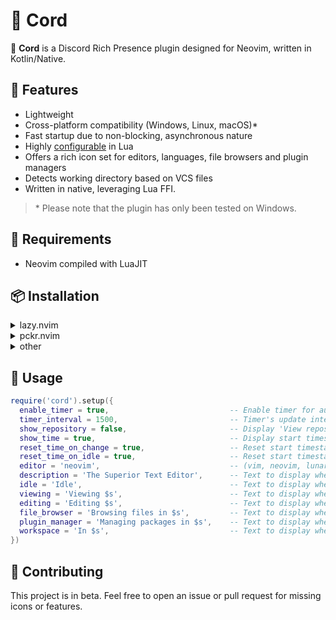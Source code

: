 # 🧩 Cord

🚀 **Cord** is a Discord Rich Presence plugin designed for Neovim, written in Kotlin/Native.

## 💎 Features
- Lightweight
- Cross-platform compatibility (Windows, Linux, macOS)*
- Fast startup due to non-blocking, asynchronous nature
- Highly [configurable](https://github.com/reblast/cord.nvim#configuration) in Lua
- Offers a rich icon set for editors, languages, file browsers and plugin managers
- Detects working directory based on VCS files
- Written in native, leveraging Lua FFI.

> \* Please note that the plugin has only been tested on Windows.

## 🔌 Requirements
- Neovim compiled with LuaJIT

## 📦 Installation
<details>
  <summary>lazy.nvim</summary>

  ```lua
  {
    'reblast/cord.nvim',
    build = './gradlew linkReleaseSharedNative --no-daemon --no-build-cache'
  }
  ```
</details>

<details>
  <summary>pckr.nvim</summary>

  ```lua
  {
    'reblast/cord.nvim',
    run = './gradlew linkReleaseSharedNative --no-daemon --no-build-cache'
  }
  ```
</details>

<details>
  <summary>other</summary>
  <p>Same steps apply to other plugin managers. Just make sure to add/run this build command:</p>
  
  ```sh
  ./gradlew linkReleaseSharedNative --no-daemon --no-build-cache
  ```
</details>

## 🔧 Usage
```lua
require('cord').setup({
  enable_timer = true,                           -- Enable timer for automatic presence updates
  timer_interval = 1500,                         -- Timer's update interval in milliseconds (min 500)
  show_repository = false,                       -- Display 'View repository' button linked to repository url, if any
  show_time = true,                              -- Display start timestamp
  reset_time_on_change = true,                   -- Reset start timestamp on presence change
  reset_time_on_idle = true,                     -- Reset start timestamp on idle
  editor = 'neovim',                             -- (vim, neovim, lunarvim, nvchad or your application's client id)
  description = 'The Superior Text Editor',      -- Text to display when hovering over the editor's image
  idle = 'Idle',                                 -- Text to display when idle (empty string to disable)
  viewing = 'Viewing $s',                        -- Text to display when viewing a readonly file
  editing = 'Editing $s',                        -- Text to display when editing a file
  file_browser = 'Browsing files in $s',         -- Text to display when browsing files
  plugin_manager = 'Managing packages in $s',    -- Text to display when managing plugins
  workspace = 'In $s',                           -- Text to display when in a workspace (empty string to disable)
})
```

## 🌱 Contributing
This project is in beta. Feel free to open an issue or pull request for missing icons or features.
